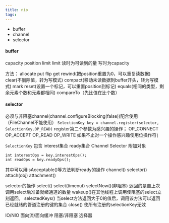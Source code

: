 ```yaml
---
title: nio
tags:
---
```


* buffer
* channel
* selector

#### buffer
capacity position limit
limit 读时为可读到的量 写时为capacity

方法：
allocate put flip get rewind(把position重置为0，可以重复读数据) 
clear(不删除值，转为写模式) compact(移动未读数据到buffer开头，转为写模式) 
mark reset(设置一个标记，可以重置position到标记)
equals(相同的类型，剩余元素个数和元素都相同) compareTo（先比值在比个数）

#### selector
必须与非阻塞channel(channel.configureBlocking(false))配合使用（FileChannel不能使用）
`SelectionKey key = channel.register(selector, SelectionKey.OP_READ)`
register第二个参数为感兴趣的操作；
OP_CONNECT OP_ACCEPT OP_READ OP_WRITE
如果不止对一个操作感兴趣使用位操作符`|`

`SelectionKey` 包含 interest集合 ready集合 Channel Selector 附加对象

```
int interestOps = key.interestOps();
int readOps = key.readyOps();
```
其中可以用isAcceptable()等方法判断ready的操作
channel() selector() attach(obj) attachment()

selector的操作
select() select(timeout) selectNow()(非阻塞) 返回的是自上次调用select后准备就绪通道的数量 wakeup()在其他线程上调用使阻塞的select立刻返回。
selectedKeys() 当select方法返回大于0的值后，调用该方法可以返回已经就绪的管道注册的键的集合
close() 使所有注册的selectionKey无效

IO/NIO
面向流/面向缓冲
阻塞/非阻塞
选择器


